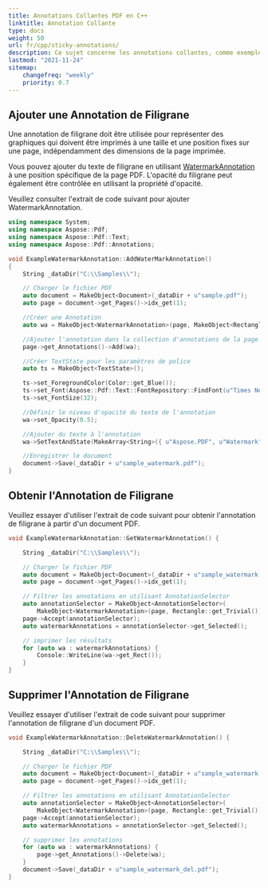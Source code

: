 ```yaml
---
title: Annotations Collantes PDF en C++
linktitle: Annotation Collante
type: docs
weight: 50
url: fr/cpp/sticky-annotations/
description: Ce sujet concerne les annotations collantes, comme exemple nous montrons l'annotation de filigrane dans le texte. Elle est utilisée pour représenter des graphiques sur la page. Consultez l'extrait de code pour résoudre cette tâche.
lastmod: "2021-11-24"
sitemap:
    changefreq: "weekly"
    priority: 0.7
---
```


## Ajouter une Annotation de Filigrane

Une annotation de filigrane doit être utilisée pour représenter des graphiques qui doivent être imprimés à une taille et une position fixes sur une page, indépendamment des dimensions de la page imprimée.

Vous pouvez ajouter du texte de filigrane en utilisant [WatermarkAnnotation](https://reference.aspose.com/pdf/cpp/class/aspose.pdf.annotations.watermark_annotation/) à une position spécifique de la page PDF. L'opacité du filigrane peut également être contrôlée en utilisant la propriété d'opacité.

Veuillez consulter l'extrait de code suivant pour ajouter WatermarkAnnotation.

```cpp
using namespace System;
using namespace Aspose::Pdf;
using namespace Aspose::Pdf::Text;
using namespace Aspose::Pdf::Annotations;

void ExampleWatermarkAnnotation::AddWaterMarkAnnotation()
{
    String _dataDir("C:\\Samples\\");

    // Charger le fichier PDF
    auto document = MakeObject<Document>(_dataDir + u"sample.pdf");
    auto page = document->get_Pages()->idx_get(1);

    //Créer une Annotation
    auto wa = MakeObject<WatermarkAnnotation>(page, MakeObject<Rectangle>(100, 500, 400, 600));

    //Ajouter l'annotation dans la collection d'annotations de la page
    page->get_Annotations()->Add(wa);

    //Créer TextState pour les paramètres de police
    auto ts = MakeObject<TextState>();

    ts->set_ForegroundColor(Color::get_Blue());
    ts->set_Font(Aspose::Pdf::Text::FontRepository::FindFont(u"Times New Roman"));
    ts->set_FontSize(32);

    //Définir le niveau d'opacité du texte de l'annotation
    wa->set_Opacity(0.5);

    //Ajouter du texte à l'annotation
    wa->SetTextAndState(MakeArray<String>({ u"Aspose.PDF", u"Watermark", u"Demo" }), ts);

    //Enregistrer le document
    document->Save(_dataDir + u"sample_watermark.pdf");
}
```

## Obtenir l'Annotation de Filigrane

Veuillez essayer d'utiliser l'extrait de code suivant pour obtenir l'annotation de filigrane à partir d'un document PDF.

```cpp
void ExampleWatermarkAnnotation::GetWatermarkAnnotation() {

    String _dataDir("C:\\Samples\\");

    // Charger le fichier PDF
    auto document = MakeObject<Document>(_dataDir + u"sample_watermark.pdf");
    auto page = document->get_Pages()->idx_get(1);

    // Filtrer les annotations en utilisant AnnotationSelector
    auto annotationSelector = MakeObject<AnnotationSelector>(
        MakeObject<WatermarkAnnotation>(page, Rectangle::get_Trivial()));
    page->Accept(annotationSelector);
    auto watermarkAnnotations = annotationSelector->get_Selected();

    // imprimer les résultats
    for (auto wa : watermarkAnnotations) {
        Console::WriteLine(wa->get_Rect());
    }
}
```

## Supprimer l'Annotation de Filigrane

Veuillez essayer d'utiliser l'extrait de code suivant pour supprimer l'annotation de filigrane d'un document PDF.

```cpp
void ExampleWatermarkAnnotation::DeleteWatermarkAnnotation() {

    String _dataDir("C:\\Samples\\");

    // Charger le fichier PDF
    auto document = MakeObject<Document>(_dataDir + u"sample_watermark.pdf");
    auto page = document->get_Pages()->idx_get(1);

    // Filtrer les annotations en utilisant AnnotationSelector
    auto annotationSelector = MakeObject<AnnotationSelector>(
        MakeObject<WatermarkAnnotation>(page, Rectangle::get_Trivial()));
    page->Accept(annotationSelector);
    auto watermarkAnnotations = annotationSelector->get_Selected();

    // supprimer les annotations
    for (auto wa : watermarkAnnotations) {
        page->get_Annotations()->Delete(wa);
    }
    document->Save(_dataDir + u"sample_watermark_del.pdf");
}
```